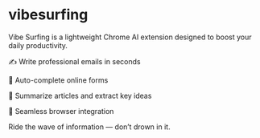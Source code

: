 # vibesurfing
Vibe Surfing is a lightweight Chrome AI extension designed to boost your daily productivity. 

✍️ Write professional emails in seconds 

🧾 Auto-complete online forms 

🧠 Summarize articles and extract key ideas  

🚀 Seamless browser integration 

Ride the wave of information — don’t drown in it.

